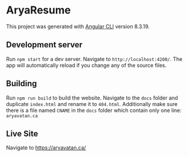 # AryaResume

This project was generated with [Angular CLI](https://github.com/angular/angular-cli) version 8.3.19.

## Development server

Run `npm start` for a dev server. Navigate to `http://localhost:4200/`. The app will automatically reload if you change any of the source files.

## Building

Run `npm run build` to build the website. Navigate to the `docs` folder and duplicate `index.html` and rename it to `404.html`. Additionally make sure there is a file named `CNAME` in the `docs` folder which contain only one line: `aryavatan.ca`

## Live Site

Navigate to https://aryavatan.ca/
